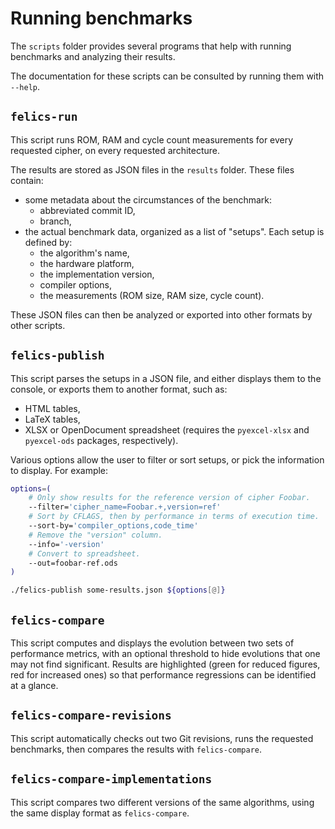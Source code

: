 Running benchmarks
==================

The `scripts` folder provides several programs that help with running
benchmarks and analyzing their results.

The documentation for these scripts can be consulted by running them
with `--help`.

`felics-run`
------------

This script runs ROM, RAM and cycle count measurements for every
requested cipher, on every requested architecture.

The results are stored as JSON files in the `results` folder. These
files contain:

- some metadata about the circumstances of the benchmark:
    - abbreviated commit ID,
    - branch,
- the actual benchmark data, organized as a list of "setups". Each
  setup is defined by:
    - the algorithm's name,
    - the hardware platform,
    - the implementation version,
    - compiler options,
    - the measurements (ROM size, RAM size, cycle count).

These JSON files can then be analyzed or exported into other formats
by other scripts.

`felics-publish`
----------------

This script parses the setups in a JSON file, and either displays them
to the console, or exports them to another format, such as:

- HTML tables,
- LaTeX tables,
- XLSX or OpenDocument spreadsheet (requires the `pyexcel-xlsx` and
  `pyexcel-ods` packages, respectively).

Various options allow the user to filter or sort setups, or pick the
information to display. For example:

``` sh
options=(
    # Only show results for the reference version of cipher Foobar.
    --filter='cipher_name=Foobar.+,version=ref'
    # Sort by CFLAGS, then by performance in terms of execution time.
    --sort-by='compiler_options,code_time'
    # Remove the "version" column.
    --info='-version'
    # Convert to spreadsheet.
    --out=foobar-ref.ods
)

./felics-publish some-results.json ${options[@]}
```

`felics-compare`
----------------

This script computes and displays the evolution between two sets of
performance metrics, with an optional threshold to hide evolutions
that one may not find significant. Results are highlighted (green for
reduced figures, red for increased ones) so that performance
regressions can be identified at a glance.

`felics-compare-revisions`
--------------------------

This script automatically checks out two Git revisions, runs the
requested benchmarks, then compares the results with `felics-compare`.

`felics-compare-implementations`
--------------------------------

This script compares two different versions of the same algorithms,
using the same display format as `felics-compare`.
